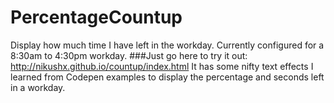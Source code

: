# PercentageCountup
Display how much time I have left in the workday. Currently configured for a 8:30am to 4:30pm workday.
###Just go here to try it out: http://nikushx.github.io/countup/index.html
It has some nifty text effects I learned from Codepen examples to display the percentage and seconds left in a workday.
